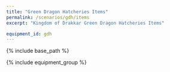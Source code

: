```yaml
---
title: "Green Dragon Hatcheries Items"
permalink: /scenarios/gdh/items
excerpt: "Kingdom of Drakkar Green Dragon Hatcheries Items"

equipment_id: gdh
---
```


{% include base_path %}

{% include equipment_group %}
